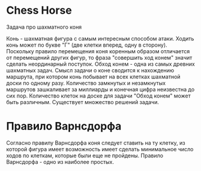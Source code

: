 # Chess Horse
Задача про шахматного коня

Конь - шахматная фигура с самым интересным способом атаки. Ходить конь может по букве "Г" (две клетки вперед, одну в сторону). Поскольку правило перемещения коня коренным образом отличается от перемещений других фигур, то фраза "совершить ход конем" значит сделать неординарный поступок.
Обход конем - одна из самых древних шахматных задач. Смысл задачи о коне сводится к нахождению маршрута, при котором конь побывает на всех клетках шахматной доски по одному разу. Количество замкнутых и незамкнутых маршрутов зашкаливает за миллиарды и конечная цифра неизвестна до сих пор. Количество клеток на доске для задачи "Обход конем" может быть различным. Существует множество решений задачи. 
# Правило Варнсдорфа
Согласно правилу Варнсдорфа коня следует ставить на ту клетку, из которой фигура имеет возможность имеет сделать минимальное число ходов по клеткам, которые были еще не пройдены. Правило Варнсдорфа - одно из наиболее простых.
